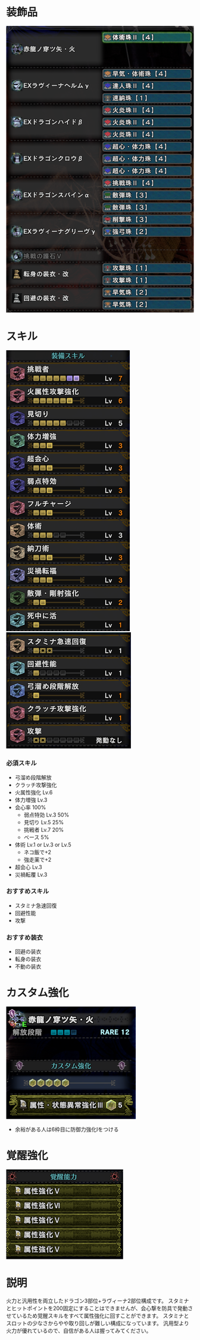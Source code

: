 # 装飾品
!["画像が読み込まれてないよ"](/images/14_3_1_jewels.png)


# スキル
!["画像が読み込まれてないよ"](/images/14_3_1_skills_1.png) !["画像が読み込まれてないよ"](/images/14_3_1_skills_2.png)

### 必須スキル
- 弓溜め段階解放
- クラッチ攻撃強化
- 火属性強化 Lv.6
- 体力増強 Lv.3
- 会心率 100%
  - 弱点特効 Lv.3 50%
  - 見切り Lv.5 25%
  - 挑戦者 Lv.7 20%
  - ベース 5%
- 体術 Lv.1 or Lv.3 or Lv.5
  - ネコ飯で+2
  - 強走薬で+2
- 超会心 Lv.3
- 災禍転覆 Lv.3

### おすすめスキル
- スタミナ急速回復
- 回避性能
- 攻撃

### おすすめ装衣
- 回避の装衣
- 転身の装衣
- 不動の装衣


# カスタム強化
!["画像が読み込まれてないよ"](/images/14_3_1_augmentations.png)

- 余裕がある人は6枠目に防御力強化Ⅰをつける


# 覚醒強化
!["画像が読み込まれてないよ"](/images/14_3_1_awakened_abilities.png)


# 説明
火力と汎用性を両立したドラゴン3部位+ラヴィーナ2部位構成です。
スタミナとヒットポイントを200固定にすることはできませんが、会心撃を防具で発動させているため覚醒スキルをすべて属性強化に回すことができます。
スタミナとスロットの少なさからやや取り回しが難しい構成になっています。
汎用型より火力が優れているので、自信がある人は握ってみてください。
